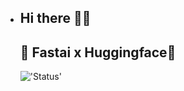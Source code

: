 - ## Hi there 👋👋
  ## 💾 **Fastai x Huggingface🤗**
 
  !['Status'](https://img.shields.io/badge/status-in%20progress-brightgreen?style=for-the-badge)
